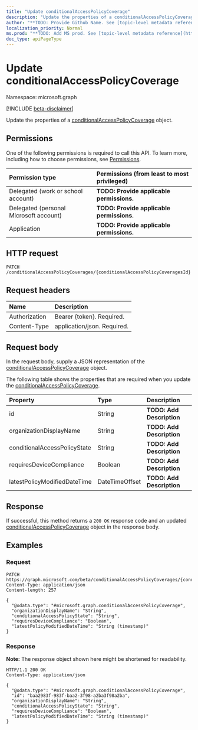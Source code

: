 ```yaml
---
title: "Update conditionalAccessPolicyCoverage"
description: "Update the properties of a conditionalAccessPolicyCoverage object."
author: "**TODO: Provide Github Name. See [topic-level metadata reference](https://msgo.azurewebsites.net/add/document/guidelines/metadata.html#topic-level-metadata)**"
localization_priority: Normal
ms.prod: "**TODO: Add MS prod. See [topic-level metadata reference](https://msgo.azurewebsites.net/add/document/guidelines/metadata.html#topic-level-metadata)**"
doc_type: apiPageType
---
```


# Update conditionalAccessPolicyCoverage
Namespace: microsoft.graph

[!INCLUDE [beta-disclaimer](../../includes/beta-disclaimer.md)]

Update the properties of a [conditionalAccessPolicyCoverage](../resources/conditionalaccesspolicycoverage.md) object.

## Permissions
One of the following permissions is required to call this API. To learn more, including how to choose permissions, see [Permissions](/graph/permissions-reference).

|Permission type|Permissions (from least to most privileged)|
|:---|:---|
|Delegated (work or school account)|**TODO: Provide applicable permissions.**|
|Delegated (personal Microsoft account)|**TODO: Provide applicable permissions.**|
|Application|**TODO: Provide applicable permissions.**|

## HTTP request

<!-- {
  "blockType": "ignored"
}
-->
``` http
PATCH /conditionalAccessPolicyCoverages/{conditionalAccessPolicyCoveragesId}
```

## Request headers
|Name|Description|
|:---|:---|
|Authorization|Bearer {token}. Required.|
|Content-Type|application/json. Required.|

## Request body
In the request body, supply a JSON representation of the [conditionalAccessPolicyCoverage](../resources/conditionalaccesspolicycoverage.md) object.

The following table shows the properties that are required when you update the [conditionalAccessPolicyCoverage](../resources/conditionalaccesspolicycoverage.md).

|Property|Type|Description|
|:---|:---|:---|
|id|String|**TODO: Add Description**|
|organizationDisplayName|String|**TODO: Add Description**|
|conditionalAccessPolicyState|String|**TODO: Add Description**|
|requiresDeviceCompliance|Boolean|**TODO: Add Description**|
|latestPolicyModifiedDateTime|DateTimeOffset|**TODO: Add Description**|



## Response

If successful, this method returns a `200 OK` response code and an updated [conditionalAccessPolicyCoverage](../resources/conditionalaccesspolicycoverage.md) object in the response body.

## Examples

### Request
<!-- {
  "blockType": "request",
  "name": "update_conditionalaccesspolicycoverage"
}
-->
``` http
PATCH https://graph.microsoft.com/beta/conditionalAccessPolicyCoverages/{conditionalAccessPolicyCoveragesId}
Content-Type: application/json
Content-length: 257

{
  "@odata.type": "#microsoft.graph.conditionalAccessPolicyCoverage",
  "organizationDisplayName": "String",
  "conditionalAccessPolicyState": "String",
  "requiresDeviceCompliance": "Boolean",
  "latestPolicyModifiedDateTime": "String (timestamp)"
}
```


### Response
**Note:** The response object shown here might be shortened for readability.
<!-- {
  "blockType": "response",
  "truncated": true
}
-->
``` http
HTTP/1.1 200 OK
Content-Type: application/json

{
  "@odata.type": "#microsoft.graph.conditionalAccessPolicyCoverage",
  "id": "baa2983f-983f-baa2-3f98-a2ba3f98a2ba",
  "organizationDisplayName": "String",
  "conditionalAccessPolicyState": "String",
  "requiresDeviceCompliance": "Boolean",
  "latestPolicyModifiedDateTime": "String (timestamp)"
}
```

